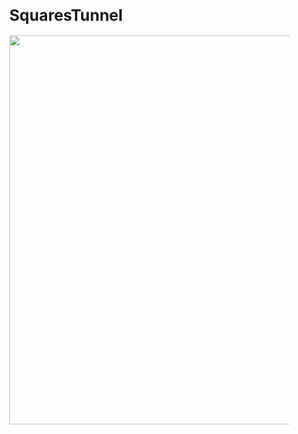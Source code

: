 # SquaresTunnel
<p align="center">
	<img width="700px" src="https://github.com/patakk/SquaresTunnel/blob/master/image.png">
</p>
			
